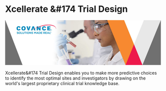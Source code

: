 #  Xcellerate &#174 Trial Design [](id=xcellerate-trial-design)



![](../../images/cropped-Covance-Labs-Scientific-Blog.jpg)

Xcellerate&#174 Trial Design enables you to make more predictive choices to identify the most optimal sites and investigators by drawing on the world's largest proprietary clinical trial knowledge base.


